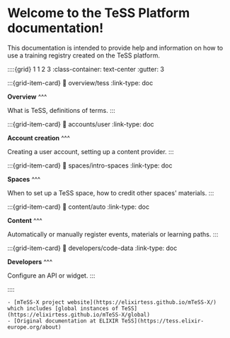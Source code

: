 # Welcome to the TeSS Platform documentation!

This documentation is intended to provide help and information on how to use a training registry created on the TeSS platform.


::::{grid} 1 1 2 3
:class-container: text-center
:gutter: 3

:::{grid-item-card}
:link: overview/tess
:link-type: doc

**Overview**
^^^

What is TeSS, definitions of terms.
:::

:::{grid-item-card}
:link: accounts/user
:link-type: doc

**Account creation**
^^^

Creating a user account, setting up a content provider.
:::

:::{grid-item-card}
:link: spaces/intro-spaces
:link-type: doc

**Spaces**
^^^

When to set up a TeSS space, how to credit other spaces' materials.
:::

:::{grid-item-card}
:link: content/auto
:link-type: doc

**Content**
^^^

Automatically or manually register events, materials or learning paths.
:::

:::{grid-item-card}
:link: developers/code-data
:link-type: doc

**Developers**
^^^

Configure an API or widget.
:::


::::


```{seealso} 
- [mTeSS-X project website](https://elixirtess.github.io/mTeSS-X/) which includes [global instances of TeSS](https://elixirtess.github.io/mTeSS-X/global)
- [Original documentation at ELIXIR TeSS](https://tess.elixir-europe.org/about)
```